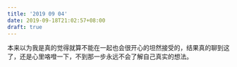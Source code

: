 ```yaml
---
title: '2019 09 04'
date: 2019-09-18T21:02:57+08:00
draft: true
---
```


本来以为我是真的觉得就算不能在一起也会很开心的坦然接受的，结果真的聊到这了，还是心里咯噔一下，不到那一步永远不会了解自己真实的想法。
